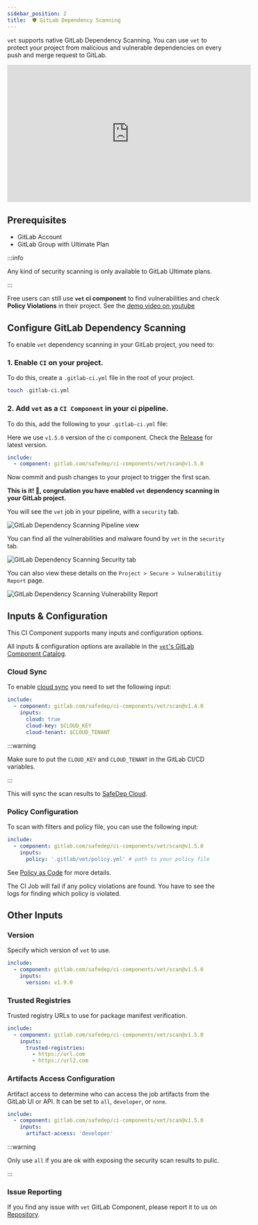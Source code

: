 ```yaml
---
sidebar_position: 2
title:  🛡️ GitLab Dependency Scanning
---
```


`vet` supports native GitLab Dependency Scanning. You can use `vet` to protect your project from malicious and vulnerable dependencies on every push and merge request to GitLab.

<iframe width="560" height="315" src="https://www.youtube.com/embed/3FwcVVR9-1c?si=EyqimClJRLCFftnB" title="YouTube video player" frameborder="0" allow="accelerometer; autoplay; clipboard-write; encrypted-media; gyroscope; picture-in-picture; fullscreen" referrerpolicy="strict-origin-when-cross-origin" allowfullscreen></iframe>

## Prerequisites

- GitLab Account
- GitLab Group with Ultimate Plan

:::info

Any kind of security scanning is only available to GitLab Ultimate plans.

:::

Free users can still use **`vet` ci component** to find vulnerabilities and check **Policy Violations** in their project. See the [demo video on youtube](https://www.youtube.com/watch?v=QJfSRc4p-z4)

## Configure GitLab Dependency Scanning

To enable `vet` dependency scanning in your GitLab project, you need to:

### 1. Enable `CI` on your project.

To do this, create a `.gitlab-ci.yml` file in the root of your project.

```bash
touch .gitlab-ci.yml
```

### 2. Add `vet` as a `CI Component` in your ci pipeline.

To do this, add the following to your `.gitlab-ci.yml` file:

Here we use `v1.5.0` version of the ci component. Check the [Release](https://gitlab.com/safedep/ci-components/vet/-/releases) for latest version.

```yaml
include:
  - component: gitlab.com/safedep/ci-components/vet/scan@v1.5.0
```

Now commit and push changes to your project to trigger the first scan.

**This is it! 🚀, congrulation you have enabled `vet` dependency scanning in your GitLab project.**

You will see the `vet` job in your pipeline, with a `security` tab.

![GitLab Dependency Scanning Pipeline view](/img/gitlab/pipeline.png)

You can find all the vulnerabilities and malware found by `vet` in the `security` tab.

![GitLab Dependency Scanning Security tab](/img/gitlab/vuls.png)

You can also view these details on the `Project > Secure > Vulnerabilitiy Report` page.

![GitLab Dependency Scanning Vulnerability Report](/img/gitlab/dashboard.png)

## Inputs & Configuration

This CI Component supports many inputs and configuration options.

All inputs & configuration options are available in the [`vet`'s GitLab Component Catalog](https://gitlab.com/explore/catalog/safedep/ci-components/vet).

### Cloud Sync

To enable [cloud sync](https://docs.safedep.io/cloud/quickstart#vet-with-safedep-cloud) you need to set the following input:

```yml
include:
  - component: gitlab.com/safedep/ci-components/vet/scan@v1.4.0
    inputs:
      cloud: true
      cloud-key: $CLOUD_KEY
      cloud-tenant: $CLOUD_TENANT
```

:::warning

Make sure to put the `CLOUD_KEY` and `CLOUD_TENANT` in the GitLab CI/CD variables.

:::

This will sync the scan results to [SafeDep Cloud](https://docs.safedep.io/cloud).

### Policy Configuration

To scan with filters and policy file, you can use the following input:

```yaml
include:
  - component: gitlab.com/safedep/ci-components/vet/scan@v1.5.0
    inputs:
      policy: '.gitlab/vet/policy.yml' # path to your policy file
```

See [Policy as Code](https://docs.safedep.io/advanced/policy-as-code) for more details.

The CI Job will fail if any policy violations are found. You have to see the logs for finding which policy is violated.

## Other Inputs

### Version

Specify which version of `vet` to use.

```yaml
include:
  - component: gitlab.com/safedep/ci-components/vet/scan@v1.5.0
    inputs:
      version: v1.9.0
```

### Trusted Registries

Trusted registry URLs to use for package manifest verification.

```yaml
include:
  - component: gitlab.com/safedep/ci-components/vet/scan@v1.5.0
    inputs:
      trusted-registries:
        - https://url.com
        - https://url2.com
```

### Artifacts Access Configuration

Artifact access to determine who can access the job artifacts from the GitLab UI or API. It can be set to `all`, `developer`, or `none`.

```yaml
include:
  - component: gitlab.com/safedep/ci-components/vet/scan@v1.5.0
    inputs:
      artifact-access: 'developer'
```

:::warning

Only use `all` if you are ok with exposing the security scan results to pulic.

:::

### Issue Reporting

If you find any issue with `vet` GitLab Component, please report it to us on [Repository](https://gitlab.com/safedep/ci-components/vet/-/issues).
